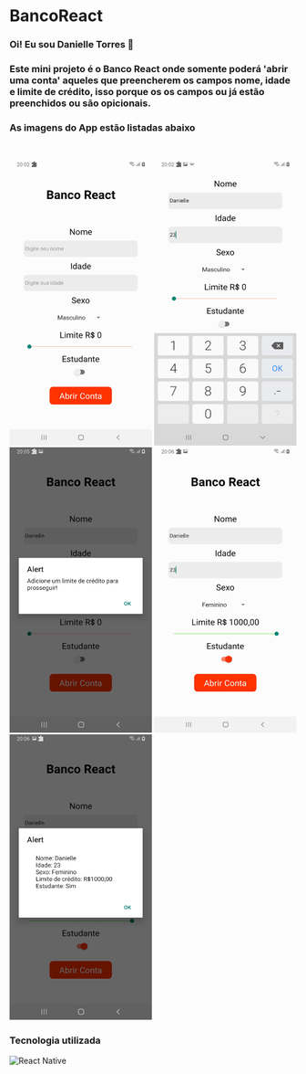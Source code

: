 # BancoReact


### Oi! Eu sou Danielle Torres 👋

### Este mini projeto é o Banco React onde somente poderá 'abrir uma conta' aqueles que preencherem os campos nome, idade e limite de crédito, isso porque os os campos ou já estão preenchidos ou são opicionais.

### As imagens do App estão listadas abaixo

</br><div style="display: inline_block">
    <img alt="" src="./src/images/img1.jpg" width="250" height="500"/>
    <img alt="" src="./src/images/img2.jpg" width="250" height="500"/></br>
    <img alt="" src="./src/images/img3.jpg" width="250" height="500"/>
    <img alt="" src="./src/images/img4.jpg" width="250" height="500"/>
    <img alt="" src="./src/images/img5.jpg" width="250" height="500"/>
</div>

### Tecnologia utilizada
<div style="display: inline_block">
    <img alt="React Native" src="https://img.shields.io/badge/React_Native-20232A?style=for-the-badge&logo=react&logoColor=61DAFB"/></br>
</div>